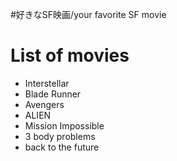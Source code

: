 #好きなSF映画/your favorite SF movie

# List of movies
- Interstellar
- Blade Runner
- Avengers
- ALIEN
- Mission Impossible
- 3 body problems
- back to the future
